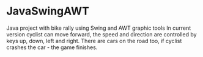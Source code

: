 # JavaSwingAWT
Java project with bike rally using Swing and AWT graphic tools
In current version cyclist can move forward, the speed and direction are controlled by keys up, down, left and right. There are cars on the road too, if cyclist crashes the car - the game finishes.